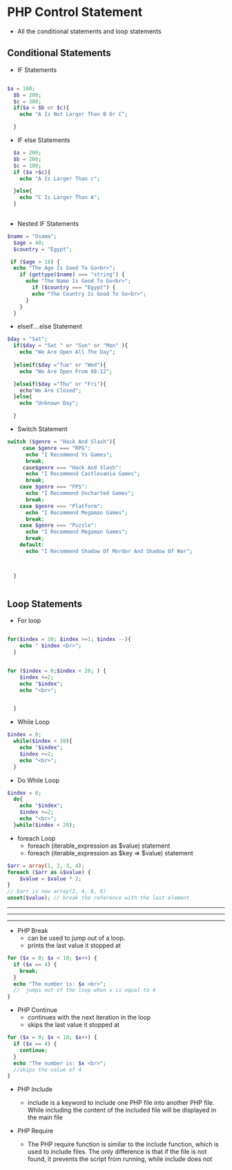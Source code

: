 # PHP Control Statement

- All the conditional statements and loop statements

## Conditional Statements

- IF Statements

```php

$a = 100;
  $b = 200;
  $c = 300;
  if($a < $b or $c){
    echo "A Is Not Larger Than B Or C";

  }


```

- IF else Statements

```php
  $a = 200;
  $b = 200;
  $c = 100;
  if ($a >$c){
    echo "A Is Larger Than c";

  }else{
    echo "C Is Larger Than A";
  }
 

```

- Nested IF Statements

```php
$name = "Osama";
  $age = 40;
  $country = "Egypt";

 if ($age > 18) {
  echo "The Age Is Good To Go<br>";
    if (gettype($name) === "string") {
      echo "The Name Is Good To Go<br>";
        if ($country === "Egypt") {
        echo "The Country Is Good To Go<br>";
      }
    }
  }


```

- elseif….else Statement

```php
$day = "Sat";
  if($day = "Sat " or "Sun" or "Mon" ){
    echo "We Are Open All The Day";
   
  }elseif($day ="Tue" or "Wed"){
    echo "We Are Open From 08:12";

  }elseif($day ="Thu" or "Fri"){
    echo"We Are Closed";
  }else{
    echo "Unknown Day";

  }


```

- Switch Statement

```php
switch ($genre = "Hack And Slash"){
     case $genre === "RPG":
      echo "I Recommend Ys Games";
      break;
     case$genre === "Hack And Slash":
      echo "I Recommend Castlevania Games";
      break;
    case $genre === "FPS":
      echo "I Recommend Uncharted Games";
      break;
    case $genre === "Platform":
      echo "I Recommend Megaman Games";
      break;
    case $genre === "Puzzle":
      echo "I Recommend Megaman Games";
      break;
    default:
      echo "I Recommend Shadow Of Mordor And Shadow Of War";



  }
  

```

## Loop Statements

- For loop

```php

for($index = 10; $index >=1; $index --){
    echo " $index <br>";
  }

```

```php

for ($index = 0;$index < 20; ) {
    $index +=2;
    echo "$index";
    echo "<br>";


  }

```

- While Loop

```php
$index = 0;
  while($index < 20){
    echo "$index";
    $index +=2;
    echo "<br>";
  }

```

- Do While Loop

```php
$index = 0;
  do{
    echo "$index";
    $index +=2;
    echo "<br>";
  }while($index < 20);

```

- foreach Loop
  - foreach (iterable_expression as $value)
    statement
  - foreach (iterable_expression as $key => $value)
    statement

```php
$arr = array(1, 2, 3, 4);
foreach ($arr as &$value) {
    $value = $value * 2;
}
// $arr is now array(2, 4, 6, 8)
unset($value); // break the reference with the last element


```

 ---
 ---
 ---

- PHP Break
  - can be used to jump out of a loop.
  - prints the last value it stopped at

```php
for ($x = 0; $x < 10; $x++) {
  if ($x == 4) {
    break;
  }
  echo "The number is: $x <br>";
  //  jumps out of the loop when x is equal to 4
}

```

- PHP Continue
  - continues with the next iteration in the loop
  - skips the last value it stopped at

```php
for ($x = 0; $x < 10; $x++) {
  if ($x == 4) {
    continue;
  }
  echo "The number is: $x <br>";
  //skips the value of 4
}


```

- PHP Include
  - include is a keyword to include one PHP file into another PHP file. While including the content of the included file will be displayed in the main file

- PHP Require
  - The PHP require function is similar to the include function, which is used to include files. The only difference is that if the file is not found, it prevents the script from running, while include does not
  